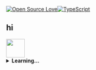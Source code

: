 [![Open Source Love](https://badges.frapsoft.com/os/v2/open-source.svg?v=103)](https://github.com/ellerbrock/open-source-badges/)[![TypeScript](https://badges.frapsoft.com/typescript/love/typescript.png?v=101)](https://github.com/ellerbrock/typescript-badges/)
## hi
<img src="https://cdn-images-1.medium.com/max/1200/1*0ei2MOQxAzF7krm-v60wnQ.jpeg" width="50" height="50">
<details>
 <summary><strong>Learning...</strong></summary>
   - javascript(node) && typescript :coffee: <br/>
   - C++ :computer:<br/>
   - algorithms :loop:<br/>
   - maths :chart_with_upwards_trend:<br/>
   - physics :boom: <br />
   - BSD and Linux :file_folder:
</details>

 







